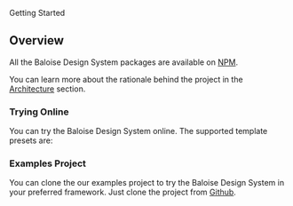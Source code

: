 <bal-doc-banner id="anchor--development-getting-started--page" subtitle="Development">Getting Started</bal-doc-banner>

## Overview

All the Baloise Design System packages are available on [NPM](https://www.npmjs.com/).

You can learn more about the rationale behind the project in the [Architecture](?path=/docs/design-system--page#architecture) section.

### Trying Online

You can try the Baloise Design System online. The supported template presets are:

<bal-button-group>
<bal-doc-code-sandbox framework="angular" visible label="Angular"></bal-doc-code-sandbox>
<bal-doc-code-sandbox framework="react" visible label="React"></bal-doc-code-sandbox>
<bal-doc-code-sandbox framework="html" visible label="HTML + JavaScript"></bal-doc-code-sandbox>
</bal-button-group>

### Examples Project

You can clone the our examples project to try the Baloise Design System in your preferred framework.
Just clone the project from [Github](https://github.com/baloise/design-system-examples).
